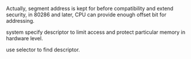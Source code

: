Actually, segment address is kept for before compatibility and extend security, in 80286 and later, CPU can provide enough offset bit for addressing.

system specify descriptor to limit access and protect particular memory in hardware level.

use selector to find descriptor.